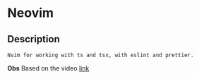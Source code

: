 # Neovim

## Description
	
	Nvim for working with ts and tsx, with eslint and prettier.

__Obs__
	Based on the video [link](https://www.youtube.com/watch?v=zhu1zFsD0t4)

